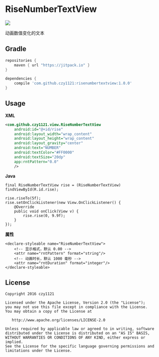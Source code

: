 # RiseNumberTextView
 
[![](https://jitpack.io/v/czy1121/risenumbertextview.svg)](https://jitpack.io/#czy1121/risenumbertextview)
 
动画数值变化的文本  
 

## Gradle

``` groovy
repositories { 
    maven { url "https://jitpack.io" }
}
```  
    
``` groovy
dependencies {
    compile 'com.github.czy1121:risenumbertextview:1.0.0'
}
```
    
## Usage
    
**XML**

``` xml 
<com.github.czy1121.view.RiseNumberTextView
    android:id="@+id/rise"
    android:layout_width="wrap_content"
    android:layout_height="wrap_content"
    android:layout_gravity="center"
    android:text="NUMBER"
    android:textColor="#FF0000"
    android:textSize="20dp"
    app:rntPattern="0.0"
    />
``` 

**Java**

``` 
final RiseNumberTextView rise = (RiseNumberTextView) findViewById(R.id.rise);

rise.riseTo(5f);
rise.setOnClickListener(new View.OnClickListener() {
    @Override
    public void onClick(View v) {
        rise.rise(0, 9.9f);
    }
});
```

**属性**
``` 
<declare-styleable name="RiseNumberTextView">
    <!-- 显示格式，默认 0.00 -->
    <attr name="rntPattern" format="string"/>
    <!-- 动画时长，默认 1000 毫秒 -->
    <attr name="rntDuration" format="integer"/>
</declare-styleable>
```
 

## License

```
Copyright 2016 czy1121

Licensed under the Apache License, Version 2.0 (the "License");
you may not use this file except in compliance with the License.
You may obtain a copy of the License at

   http://www.apache.org/licenses/LICENSE-2.0

Unless required by applicable law or agreed to in writing, software
distributed under the License is distributed on an "AS IS" BASIS,
WITHOUT WARRANTIES OR CONDITIONS OF ANY KIND, either express or implied.
See the License for the specific language governing permissions and
limitations under the License.
```